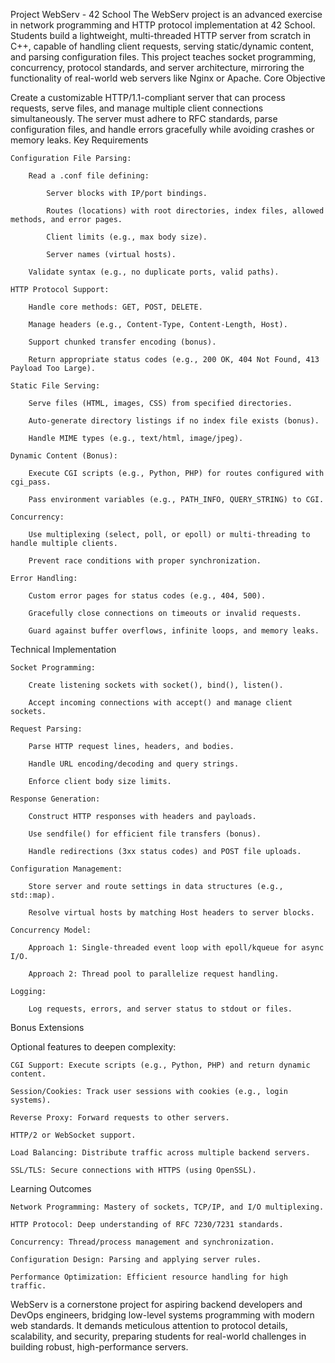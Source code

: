 Project WebServ - 42 School
The WebServ project is an advanced exercise in network programming and HTTP protocol implementation at 42 School. Students build a lightweight, multi-threaded HTTP server from scratch in C++, capable of handling client requests, serving static/dynamic content, and parsing configuration files. This project teaches socket programming, concurrency, protocol standards, and server architecture, mirroring the functionality of real-world web servers like Nginx or Apache.
Core Objective

Create a customizable HTTP/1.1-compliant server that can process requests, serve files, and manage multiple client connections simultaneously. The server must adhere to RFC standards, parse configuration files, and handle errors gracefully while avoiding crashes or memory leaks.
Key Requirements

    Configuration File Parsing:

        Read a .conf file defining:

            Server blocks with IP/port bindings.

            Routes (locations) with root directories, index files, allowed methods, and error pages.

            Client limits (e.g., max body size).

            Server names (virtual hosts).

        Validate syntax (e.g., no duplicate ports, valid paths).

    HTTP Protocol Support:

        Handle core methods: GET, POST, DELETE.

        Manage headers (e.g., Content-Type, Content-Length, Host).

        Support chunked transfer encoding (bonus).

        Return appropriate status codes (e.g., 200 OK, 404 Not Found, 413 Payload Too Large).

    Static File Serving:

        Serve files (HTML, images, CSS) from specified directories.

        Auto-generate directory listings if no index file exists (bonus).

        Handle MIME types (e.g., text/html, image/jpeg).

    Dynamic Content (Bonus):

        Execute CGI scripts (e.g., Python, PHP) for routes configured with cgi_pass.

        Pass environment variables (e.g., PATH_INFO, QUERY_STRING) to CGI.

    Concurrency:

        Use multiplexing (select, poll, or epoll) or multi-threading to handle multiple clients.

        Prevent race conditions with proper synchronization.

    Error Handling:

        Custom error pages for status codes (e.g., 404, 500).

        Gracefully close connections on timeouts or invalid requests.

        Guard against buffer overflows, infinite loops, and memory leaks.

Technical Implementation

    Socket Programming:

        Create listening sockets with socket(), bind(), listen().

        Accept incoming connections with accept() and manage client sockets.

    Request Parsing:

        Parse HTTP request lines, headers, and bodies.

        Handle URL encoding/decoding and query strings.

        Enforce client body size limits.

    Response Generation:

        Construct HTTP responses with headers and payloads.

        Use sendfile() for efficient file transfers (bonus).

        Handle redirections (3xx status codes) and POST file uploads.

    Configuration Management:

        Store server and route settings in data structures (e.g., std::map).

        Resolve virtual hosts by matching Host headers to server blocks.

    Concurrency Model:

        Approach 1: Single-threaded event loop with epoll/kqueue for async I/O.

        Approach 2: Thread pool to parallelize request handling.

    Logging:

        Log requests, errors, and server status to stdout or files.

Bonus Extensions

Optional features to deepen complexity:

    CGI Support: Execute scripts (e.g., Python, PHP) and return dynamic content.

    Session/Cookies: Track user sessions with cookies (e.g., login systems).

    Reverse Proxy: Forward requests to other servers.

    HTTP/2 or WebSocket support.

    Load Balancing: Distribute traffic across multiple backend servers.

    SSL/TLS: Secure connections with HTTPS (using OpenSSL).

Learning Outcomes

    Network Programming: Mastery of sockets, TCP/IP, and I/O multiplexing.

    HTTP Protocol: Deep understanding of RFC 7230/7231 standards.

    Concurrency: Thread/process management and synchronization.

    Configuration Design: Parsing and applying server rules.

    Performance Optimization: Efficient resource handling for high traffic.

WebServ is a cornerstone project for aspiring backend developers and DevOps engineers, bridging low-level systems programming with modern web standards. It demands meticulous attention to protocol details, scalability, and security, preparing students for real-world challenges in building robust, high-performance servers.